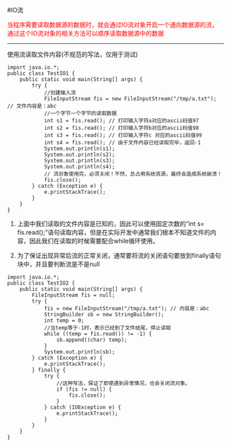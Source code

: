 #IO流


<font color=red>

当程序需要读取数据源的数据时，就会通过IO流对象开启一个通向数据源的流，通过这个IO流对象的相关方法可以顺序读取数据源中的数据
</font>


---------------

使用流读取文件内容(不规范的写法，仅用于测试)

``` 
import java.io.*;
public class TestIO1 {
    public static void main(String[] args) {
        try {
            //创建输入流
            FileInputStream fis = new FileInputStream("/tmp/a.txt"); // 文件内容是：abc
            //一个字节一个字节的读取数据
            int s1 = fis.read(); // 打印输入字符a对应的ascii码值97
            int s2 = fis.read(); // 打印输入字符b对应的ascii码值98
            int s3 = fis.read(); // 打印输入字符c 对应的ascii码值99
            int s4 = fis.read(); // 由于文件内容已经读取完毕，返回-1
            System.out.println(s1);
            System.out.println(s2);
            System.out.println(s3);
            System.out.println(s4);
            // 流对象使用完，必须关闭！不然，总占用系统资源，最终会造成系统崩溃！
            fis.close();
        } catch (Exception e) {
            e.printStackTrace();
        }
    }
}
```
   1. 上面中我们读取的文件内容是已知的，因此可以使用固定次数的“int s= fis.read();”语句读取内容，但是在实际开发中通常我们根本不知道文件的内容，因此我们在读取的时候需要配合while循环使用。

   2.  为了保证出现异常后流的正常关闭，通常要将流的关闭语句要放到finally语句块中，并且要判断流是不是null

``` 
import java.io.*;
public class TestIO2 {
    public static void main(String[] args) {
        FileInputStream fis = null;
        try {
            fis = new FileInputStream("/tmp/a.txt"); // 内容是：abc
            StringBuilder sb = new StringBuilder();
            int temp = 0;
            //当temp等于-1时，表示已经到了文件结尾，停止读取
            while ((temp = fis.read()) != -1) {
                sb.append((char) temp);
            }
            System.out.println(sb);
        } catch (Exception e) {
            e.printStackTrace();
        } finally {
            try {
                //这种写法，保证了即使遇到异常情况，也会关闭流对象。
                if (fis != null) {
                    fis.close();
                }
            } catch (IOException e) {
                e.printStackTrace();
            }
        }
    }
}
    
```